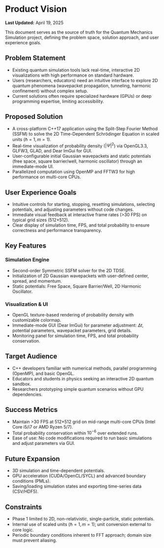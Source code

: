 # Product Vision

**Last Updated:** April 19, 2025

This document serves as the source of truth for the Quantum Mechanics Simulation project, defining the problem space, solution approach, and user experience goals.

## Problem Statement

* Existing quantum simulation tools lack real-time, interactive 2D visualizations with high performance on standard hardware.
* Users (researchers, educators) need an intuitive interface to explore 2D quantum phenomena (wavepacket propagation, tunneling, harmonic confinement) without complex setup.
* Current solutions often require specialized hardware (GPUs) or deep programming expertise, limiting accessibility.

## Proposed Solution

* A cross-platform C++17 application using the Split-Step Fourier Method (SSFM) to solve the 2D Time-Dependent Schrödinger Equation in scaled units ($\hbar=1, m=1$).
* Real-time visualization of probability density ($|\Psi|^2$) via OpenGL3.3, GLFW3, GLAD, and Dear ImGui for GUI.
* User-configurable initial Gaussian wavepackets and static potentials (free space, square barrier/well, harmonic oscillator) through an immediate-mode UI.
* Parallelized computation using OpenMP and FFTW3 for high performance on multi-core CPUs.

## User Experience Goals

* Intuitive controls for starting, stopping, resetting simulations, selecting potentials, and adjusting parameters without code changes.
* Immediate visual feedback at interactive frame rates (>30 FPS) on typical grid sizes (512×512).
* Clear display of simulation time, FPS, and total probability to ensure correctness and performance transparency.

## Key Features

### Simulation Engine
* Second-order Symmetric SSFM solver for the 2D TDSE.
* Initialization of 2D Gaussian wavepackets with user-defined center, spread, and momentum.
* Static potentials: Free Space, Square Barrier/Well, 2D Harmonic Oscillator.

### Visualization & UI
* OpenGL texture-based rendering of probability density with customizable colormap.
* Immediate-mode GUI (Dear ImGui) for parameter adjustment: $\Delta t$, potential parameters, wavepacket parameters, grid details.
* Monitoring panel for simulation time, FPS, and total probability conservation.

## Target Audience

* C++ developers familiar with numerical methods, parallel programming (OpenMP), and basic OpenGL.
* Educators and students in physics seeking an interactive 2D quantum sandbox.
* Researchers prototyping simple quantum scenarios without GPU dependencies.

## Success Metrics

* Maintain >30 FPS at 512×512 grid on mid-range multi-core CPUs (Intel Core i5/i7 or AMD Ryzen 5/7).
* Total probability conservation within $10^{-6}$ over extended runs.
* Ease of use: No code modifications required to run basic simulations and adjust parameters via GUI.

## Future Expansion

* 3D simulation and time-dependent potentials.
* GPU acceleration (CUDA/OpenCL/SYCL) and advanced boundary conditions (PMLs).
* Saving/loading simulation states and exporting time-series data (CSV/HDF5).

## Constraints

* Phase 1 limited to 2D, non-relativistic, single-particle, static potentials.
* Internal use of scaled units ($\hbar=1, m=1$); unit conversion external to core logic.
* Periodic boundary conditions inherent to FFT approach; domain size must prevent aliasing.